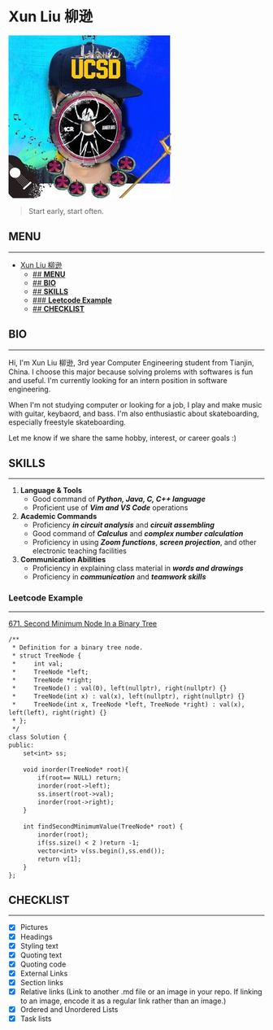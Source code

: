 # Xun Liu 柳逊
![profile](profiles/Profile.jpg)

> Start early, start often.
## **MENU**
---
- [Xun Liu 柳逊](#xun-liu-柳逊)
  - [## **MENU**](#-menu)
  - [## **BIO**](#-bio)
  - [## **SKILLS**](#-skills)
  - [### **Leetcode Example**](#-leetcode-example)
  - [## **CHECKLIST**](#-checklist)

## **BIO**
---
Hi, I'm Xun Liu 柳逊, 3rd year Computer Engineering student from Tianjin, China. I choose this major because solving prolems with softwares is fun and useful. I'm currently looking for an intern position in software engineering.

When I'm not studying computer or looking for a job, I play and make music with guitar, keybaord, and bass. I'm also enthusiastic about skateboarding, especially freestyle skateboarding.

Let me know if we share the same hobby, interest, or career goals :)
## **SKILLS**
---
1. **Language & Tools**
   - Good command of ***Python, Java, C, C++ language***
   - Proficient use of ***Vim and VS Code*** operations
2. **Academic Commands**
   - Proficiency ***in circuit analysis*** and ***circuit assembling***
   - Good command of ***Calculus*** and ***complex number calculation***
   - Proficiency in using ***Zoom functions***, ***screen projection***, and other electronic teaching facilities
3. **Communication Abilities**
   - Proficiency in explaining class material in ***words and drawings***
   - Proficiency in ***communication*** and ***teamwork skills***

### **Leetcode Example**
---
[671. Second Minimum Node In a Binary Tree](https://leetcode.com/problems/second-minimum-node-in-a-binary-tree/)
```
/**
 * Definition for a binary tree node.
 * struct TreeNode {
 *     int val;
 *     TreeNode *left;
 *     TreeNode *right;
 *     TreeNode() : val(0), left(nullptr), right(nullptr) {}
 *     TreeNode(int x) : val(x), left(nullptr), right(nullptr) {}
 *     TreeNode(int x, TreeNode *left, TreeNode *right) : val(x), left(left), right(right) {}
 * };
 */
class Solution {
public:
    set<int> ss;
	
    void inorder(TreeNode* root){
        if(root== NULL) return;
        inorder(root->left);
        ss.insert(root->val);
        inorder(root->right);
    }
	
    int findSecondMinimumValue(TreeNode* root) {
        inorder(root);
        if(ss.size() < 2 )return -1;
        vector<int> v(ss.begin(),ss.end());
        return v[1];
    }
};
```

## **CHECKLIST**
---
- [x] Pictures
- [x] Headings
- [x] Styling text
- [x] Quoting text
- [x] Quoting code
- [x] External Links
- [x] Section links
- [x] Relative links (Link to another .md file or an image in your repo. If linking to an image, encode it as a regular link rather than an image.)
- [x] Ordered and Unordered Lists
- [x] Task lists